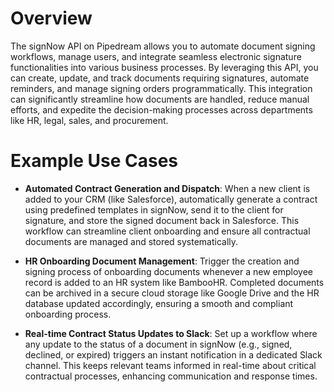 # Overview

The signNow API on Pipedream allows you to automate document signing workflows, manage users, and integrate seamless electronic signature functionalities into various business processes. By leveraging this API, you can create, update, and track documents requiring signatures, automate reminders, and manage signing orders programmatically. This integration can significantly streamline how documents are handled, reduce manual efforts, and expedite the decision-making processes across departments like HR, legal, sales, and procurement.

# Example Use Cases

- **Automated Contract Generation and Dispatch**: When a new client is added to your CRM (like Salesforce), automatically generate a contract using predefined templates in signNow, send it to the client for signature, and store the signed document back in Salesforce. This workflow can streamline client onboarding and ensure all contractual documents are managed and stored systematically.

- **HR Onboarding Document Management**: Trigger the creation and signing process of onboarding documents whenever a new employee record is added to an HR system like BambooHR. Completed documents can be archived in a secure cloud storage like Google Drive and the HR database updated accordingly, ensuring a smooth and compliant onboarding process.

- **Real-time Contract Status Updates to Slack**: Set up a workflow where any update to the status of a document in signNow (e.g., signed, declined, or expired) triggers an instant notification in a dedicated Slack channel. This keeps relevant teams informed in real-time about critical contractual processes, enhancing communication and response times.
